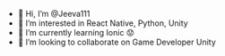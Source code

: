 - 👋 Hi, I’m @Jeeva111
- 👀 I’m interested in React Native, Python, Unity
- 🌱 I’m currently learning Ionic 😟
- 💞️ I’m looking to collaborate on Game Developer Unity

<!---
Jeeva111/Jeeva111 is a ✨ special ✨ repository because its `README.md` (this file) appears on your GitHub profile.
You can click the Preview link to take a look at your changes.
--->
